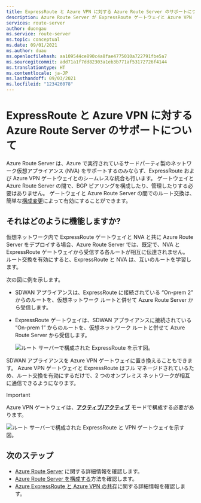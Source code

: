 ```yaml
---
title: ExpressRoute と Azure VPN に対する Azure Route Server のサポートについて
description: Azure Route Server が ExpressRoute ゲートウェイと Azure VPN ゲートウェイとどのように連携しているかについて説明します。
services: route-server
author: duongau
ms.service: route-server
ms.topic: conceptual
ms.date: 09/01/2021
ms.author: duau
ms.openlocfilehash: aa109544ce890c4a8fae4775010a722791fbe5a7
ms.sourcegitcommit: add71a1f7dd82303a1eb3b771af53172726f4144
ms.translationtype: HT
ms.contentlocale: ja-JP
ms.lasthandoff: 09/03/2021
ms.locfileid: "123426078"
---
```

# <a name="about-azure-route-server-support-for-expressroute-and-azure-vpn"></a>ExpressRoute と Azure VPN に対する Azure Route Server のサポートについて

Azure Route Server は、Azure で実行されているサードパーティ製のネットワーク仮想アプライアンス (NVA) をサポートするのみならず、ExpressRoute および Azure VPN ゲートウェイとのシームレスな統合も行います。 ゲートウェイと Azure Route Server の間で、BGP ピアリングを構成したり、管理したりする必要はありません。 ゲートウェイと Azure Route Server の間でのルート交換は、簡単な[構成変更](quickstart-configure-route-server-powershell.md#route-exchange)によって有効にすることができます。


## <a name="how-does-it-work"></a>それはどのように機能しますか?

仮想ネットワーク内で ExpressRoute ゲートウェイと NVA と共に Azure Route Server をデプロイする場合、Azure Route Server では、既定で、NVA と ExpressRoute ゲートウェイから受信する各ルートが相互に伝達されません。 ルート交換を有効にすると、ExpressRoute と NVA は、互いのルートを学習します。

次の図に例を示します。

* SDWAN アプライアンスは、ExpressRoute に接続されている “On-prem 2” からのルートを、仮想ネットワーク ルートと併せて Azure Route Server から受信します。

* ExpressRoute ゲートウェイは、SDWAN アプライアンスに接続されている “On-prem 1” からのルートを、仮想ネットワーク ルートと併せて Azure Route Server から受信します。

    ![ルート サーバーで構成された ExpressRoute を示す図。](./media/expressroute-vpn-support/expressroute-with-route-server.png)

SDWAN アプライアンスを Azure VPN ゲートウェイに置き換えることもできます。 Azure VPN ゲートウェイと ExpressRoute はフル マネージドされているため、ルート交換を有効にするだけで、2 つのオンプレミス ネットワークが相互に通信できるようになります。

> [!IMPORTANT] 
> Azure VPN ゲートウェイは、[**アクティブ/アクティブ**](../vpn-gateway/vpn-gateway-activeactive-rm-powershell.md) モードで構成する必要があります。
>

![ルート サーバーで構成された ExpressRoute と VPN ゲートウェイを示す図。](./media/expressroute-vpn-support/expressroute-and-vpn-with-route-server.png)

## <a name="next-steps"></a>次のステップ

- [Azure Route Server](route-server-faq.md) に関する詳細情報を確認します。
- [Azure Route Server を構成する](quickstart-configure-route-server-powershell.md)方法を確認します。
- [Azure ExpressRoute と Azure VPN の共存](../expressroute/expressroute-howto-coexist-resource-manager.md)に関する詳細情報を確認します。
